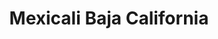---
title: Mexicali Baja California
url: /mexicali-baja-california/
latitude: 32.61
longitude: -115.403
---